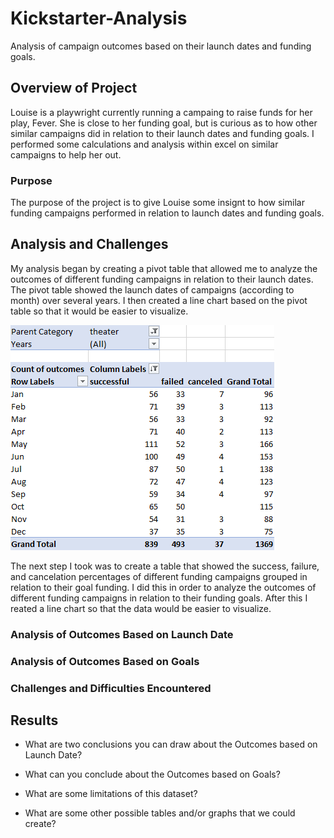 # Kickstarter-Analysis
Analysis of campaign outcomes based on their launch dates and funding goals.

## Overview of Project
Louise is a playwright currently running a campaing to raise funds for her play, Fever. She is close to her funding goal, but is curious as to how other similar campaigns did in relation to their launch dates and funding goals. I performed some calculations and analysis within excel on similar campaigns to help her out.

### Purpose
The purpose of the project is to give Louise some insignt to how similar funding campaigns performed in relation to launch dates and funding goals.

## Analysis and Challenges
My analysis began by creating a pivot table that allowed me to analyze the outcomes of different funding campaigns in relation to their launch dates. The pivot table showed the launch dates of campaigns (according to month) over several years. I then created a line chart based on the pivot table so that it would be easier to visualize.

![Theater Outcomes Based on Launch.png](https://github.com/BradWC94/Kickstarter-Analysis/blob/main/Theater%20Outcomes%20Based%20on%20Launch%20Date.png)

The next step I took was to create a table that showed the success, failure, and cancelation percentages of different funding campaigns grouped in relation to their goal funding. I did this in order to analyze the outcomes of different funding campaigns in relation to their funding goals. After this I reated a line chart so that the data would be easier to visualize.

### Analysis of Outcomes Based on Launch Date

### Analysis of Outcomes Based on Goals

### Challenges and Difficulties Encountered

## Results

- What are two conclusions you can draw about the Outcomes based on Launch Date?

- What can you conclude about the Outcomes based on Goals?

- What are some limitations of this dataset?

- What are some other possible tables and/or graphs that we could create?
